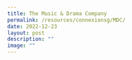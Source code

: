 ```yaml
---
title: The Music & Drama Company
permalink: /resources/connexionsg/MDC/
date: 2022-12-23
layout: post
description: ""
image: ""
---
```

